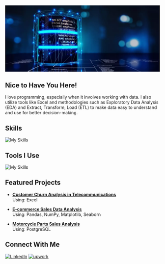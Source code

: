 <p align="center">
  <img src="profile_banner.png" alt="Banner de Bienvenida">
</p>

## Nice to Have You Here!
I love programming, especially when it involves working with data. I also utilize tools like Excel and methodologies such as Exploratory Data Analysis (EDA) and Extract, Transform, Load (ETL) to make data easy to understand and use for better decision-making.

## Skills

![My Skills](https://skillicons.dev/icons?i=postgres,mysql,python,git)

## Tools I Use

![My Skills](https://skillicons.dev/icons?i=vscode,notion)

## Featured Projects

- **[Customer Churn Analysis in Telecommunications](https://github.com/jeanpaulomv/Analyzing-Customer-Churn-Case-Study-at-DataCamp)**  
  Using: Excel

- **[E-commerce Sales Data Analysis](https://github.com/jeanpaulomv/E-commerce-Sales-Data-Analysis)**  
  Using: Pandas, NumPy, Matplotlib, Seaborn

- **[Motorcycle Parts Sales Analysis](https://github.com/jeanpaulomv/Motorcycle-Parts-Sales-Analysis-DataCamp-Project)**  
  Using: PostgreSQL

## Connect With Me
<p>
  <a href="https://www.linkedin.com/in/jeanpaulomv/"><img src="https://img.shields.io/badge/jeanpaulomv-0077B5?style=for-the-badge&logo=linkedin&logoColor=white" alt="LinkedIn" height="30"></a>
  <a href="https://www.upwork.com/freelancers/~017f203a5583495e29?mp_source=share"><img src="https://img.shields.io/badge/UpWork-6FDA44?style=for-the-badge&logo=Upwork&logoColor=white" alt="upwork" height="30"></a>
</p>

